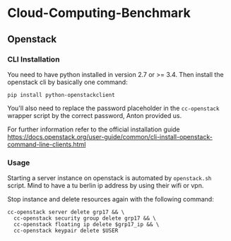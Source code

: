 # Cloud-Computing-Benchmark

## Openstack
### CLI Installation

You need to have python installed in version 2.7 or >= 3.4. Then
install the openstack cli by basically one command:

``` shell
pip install python-openstackclient
```

You'll also need to replace the password placeholder in the
`cc-openstack` wrapper script by the correct password, Anton provided
us.

For further information refer to the official installation guide
https://docs.openstack.org/user-guide/common/cli-install-openstack-command-line-clients.html

### Usage

Starting a server instance on openstack is automated by `openstack.sh`
script. Mind to have a tu berlin ip address by using their wifi or vpn.

Stop instance and delete resources again with the following command:

``` shell
cc-openstack server delete grp17 && \
  cc-openstack security group delete grp17 && \
  cc-openstack floating ip delete $grp17_ip && \
  cc-openstack keypair delete $USER
```
